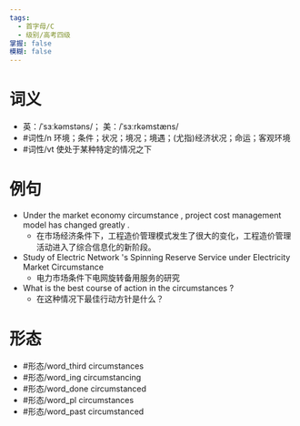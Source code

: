 ```yaml
---
tags:
  - 首字母/C
  - 级别/高考四级
掌握: false
模糊: false
---
```

# 词义
- 英：/ˈsɜːkəmstəns/； 美：/ˈsɜːrkəmstæns/
- #词性/n  环境；条件；状况；境况；境遇；(尤指)经济状况；命运；客观环境
- #词性/vt  使处于某种特定的情况之下
# 例句
- Under the market economy circumstance , project cost management model has changed greatly .
	- 在市场经济条件下，工程造价管理模式发生了很大的变化，工程造价管理活动进入了综合信息化的新阶段。
- Study of Electric Network 's Spinning Reserve Service under Electricity Market Circumstance
	- 电力市场条件下电网旋转备用服务的研究
- What is the best course of action in the circumstances ?
	- 在这种情况下最佳行动方针是什么？
# 形态
- #形态/word_third circumstances
- #形态/word_ing circumstancing
- #形态/word_done circumstanced
- #形态/word_pl circumstances
- #形态/word_past circumstanced
